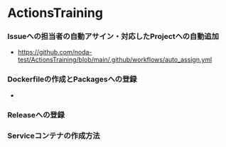 # ActionsTraining

### Issueへの担当者の自動アサイン・対応したProjectへの自動追加
- https://github.com/noda-test/ActionsTraining/blob/main/.github/workflows/auto_assign.yml

### Dockerfileの作成とPackagesへの登録
- 
### Releaseへの登録
### Serviceコンテナの作成方法
### 
